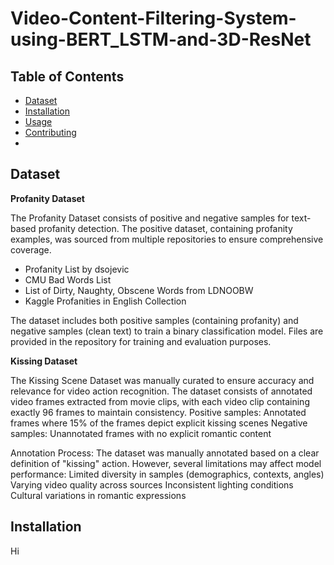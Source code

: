 # Video-Content-Filtering-System-using-BERT_LSTM-and-3D-ResNet
## Table of Contents
- [Dataset](#Dataset)
- [Installation](#installation)
- [Usage](#usage)
- [Contributing](#contributing)
- 

## **Dataset**

**Profanity Dataset**

The Profanity Dataset consists of positive and negative samples for text-based profanity detection. The positive dataset, containing profanity examples, was sourced from multiple repositories to ensure comprehensive coverage.

- Profanity List by dsojevic
- CMU Bad Words List
- List of Dirty, Naughty, Obscene Words from LDNOOBW
- Kaggle Profanities in English Collection

The dataset includes both positive samples (containing profanity) and negative samples (clean text) to train a binary classification model. Files are provided in the repository for training and evaluation purposes.


**Kissing Dataset**

The Kissing Scene Dataset was manually curated to ensure accuracy and relevance for video action recognition. The dataset consists of annotated video frames extracted from movie clips, with each video clip containing exactly 96 frames to maintain consistency.
Positive samples: Annotated frames where 15% of the frames depict explicit kissing scenes
Negative samples: Unannotated frames with no explicit romantic content

Annotation Process:
The dataset was manually annotated based on a clear definition of "kissing" action. However, several limitations may affect model performance:
Limited diversity in samples (demographics, contexts, angles)
Varying video quality across sources
Inconsistent lighting conditions
Cultural variations in romantic expressions

## **Installation**
Hi 
